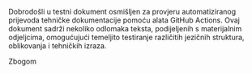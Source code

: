 Dobrodošli u testni dokument osmišljen za provjeru automatiziranog prijevoda tehničke dokumentacije pomoću alata GitHub Actions.
Ovaj dokument sadrži nekoliko odlomaka teksta, podijeljenih s materijalnim odjeljcima, omogućujući temeljito testiranje različitih jezičnih struktura, oblikovanja i tehničkih izraza.

Zbogom